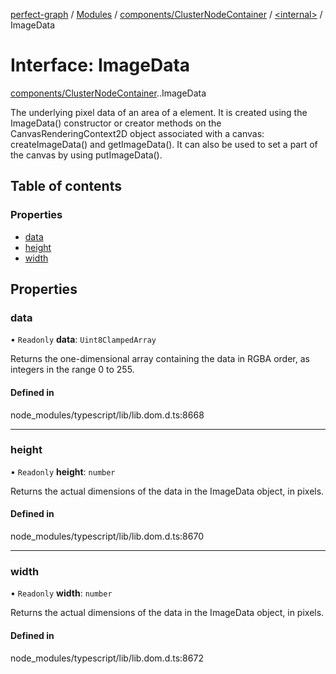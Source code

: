 [perfect-graph](../README.md) / [Modules](../modules.md) / [components/ClusterNodeContainer](../modules/components_ClusterNodeContainer.md) / [<internal\>](../modules/components_ClusterNodeContainer._internal_.md) / ImageData

# Interface: ImageData

[components/ClusterNodeContainer](../modules/components_ClusterNodeContainer.md).[<internal>](../modules/components_ClusterNodeContainer._internal_.md).ImageData

The underlying pixel data of an area of a <canvas> element. It is created using the ImageData() constructor or creator methods on the CanvasRenderingContext2D object associated with a canvas: createImageData() and getImageData(). It can also be used to set a part of the canvas by using putImageData().

## Table of contents

### Properties

- [data](components_ClusterNodeContainer._internal_.ImageData.md#data)
- [height](components_ClusterNodeContainer._internal_.ImageData.md#height)
- [width](components_ClusterNodeContainer._internal_.ImageData.md#width)

## Properties

### data

• `Readonly` **data**: `Uint8ClampedArray`

Returns the one-dimensional array containing the data in RGBA order, as integers in the range 0 to 255.

#### Defined in

node_modules/typescript/lib/lib.dom.d.ts:8668

___

### height

• `Readonly` **height**: `number`

Returns the actual dimensions of the data in the ImageData object, in pixels.

#### Defined in

node_modules/typescript/lib/lib.dom.d.ts:8670

___

### width

• `Readonly` **width**: `number`

Returns the actual dimensions of the data in the ImageData object, in pixels.

#### Defined in

node_modules/typescript/lib/lib.dom.d.ts:8672
